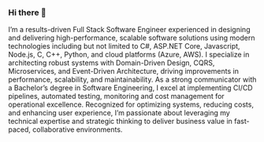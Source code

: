 ### Hi there 👋

I’m a results-driven Full Stack Software Engineer experienced in designing and delivering high-performance, scalable software solutions using modern technologies including but not limited to C#, ASP.NET Core, Javascript, Node.js, C, C++, Python, and cloud platforms (Azure, AWS). I specialize in architecting robust systems with Domain-Driven Design, CQRS, Microservices, and Event-Driven Architecture, driving improvements in performance, scalability, and maintainability. As a strong communicator with a Bachelor’s degree in Software Engineering, I excel at implementing CI/CD pipelines, automated testing, monitoring and cost management for operational excellence. Recognized for optimizing systems, reducing costs, and enhancing user experience, I’m passionate about leveraging my technical expertise and strategic thinking to deliver business value in fast-paced, collaborative environments.
